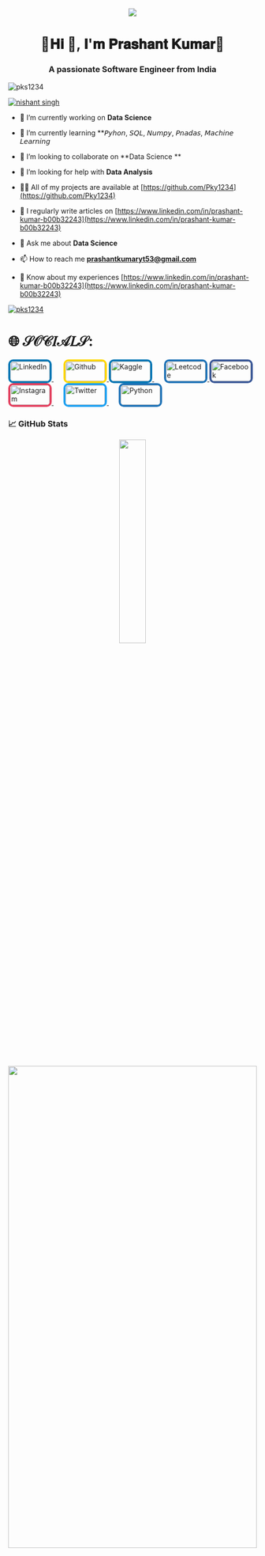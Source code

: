 <!-- Welcome Section -->
<h1 align="center">
  <img src="https://readme-typing-svg.herokuapp.com?font=roboto&color=ffffff&size=20&center=true&vCenter=true&lines=🌷𝐖𝐞𝐥𝐜𝐨𝐦𝐞+𝐭𝐨+𝐦𝐲+𝐆𝐢𝐭𝐇𝐮𝐛+𝐏𝐫𝐨𝐟𝐢𝐥𝐞🌹">
</h1>


<h1 align="center">🍁𝐇𝐢 👋, 𝐈'𝐦 𝐏𝐫𝐚𝐬𝐡𝐚𝐧𝐭 𝐊𝐮𝐦𝐚𝐫🍁</h1>
<h3 align="center">A passionate Software Engineer from India</h3>

<p align="left"> <img src="https://komarev.com/ghpvc/?username=pks1234&label=Profile%20views&color=0e75b6&style=flat" alt="pks1234" /> </p>


<p align="left"> <a href="https://twitter.com/nishant singh" target="blank"><img src="https://img.shields.io/twitter/follow/nishant singh?logo=twitter&style=for-the-badge" alt="nishant singh" /></a> </p>

- 🔭 I’m currently working on **Data Science**

- 🌱 I’m currently learning **𝘗𝘺𝘩𝘰𝘯, 𝘚𝘘𝘓, 𝘕𝘶𝘮𝘱𝘺, 𝘗𝘯𝘢𝘥𝘢𝘴, 𝘔𝘢𝘤𝘩𝘪𝘯𝘦 𝘓𝘦𝘢𝘳𝘯𝘪𝘯𝘨

- 👯 I’m looking to collaborate on **Data Science **

- 🤝 I’m looking for help with **Data Analysis**

- 👨‍💻 All of my projects are available at [https://github.com/Pky1234](https://github.com/Pky1234)

- 📝 I regularly write articles on [https://www.linkedin.com/in/prashant-kumar-b00b32243](https://www.linkedin.com/in/prashant-kumar-b00b32243)

- 💬 Ask me about **Data Science**

- 📫 How to reach me **prashantkumaryt53@gmail.com**

- 📄 Know about my experiences [https://www.linkedin.com/in/prashant-kumar-b00b32243](https://www.linkedin.com/in/prashant-kumar-b00b32243)

<p align="left"> <a href="https://github.com/ryo-ma/github-profile-trophy"><img src="https://github-profile-trophy.vercel.app/?username=pks1234" alt="pks1234" /></a> </p>


# 🌐 𝒮𝒪𝒞𝐼𝒜𝐿𝒮:

<a href="https://linkedin.com/in/https://www.linkedin.com/in/prashant kumar" target="_blank" style="margin-right: 20px;">
  <img src="https://img.shields.io/badge/LinkedIn-%230077B5.svg?logo=linkedin&logoColor=white" alt="LinkedIn" style="width: 80px; height: 40px; border: 4px solid #0077b5; border-radius: 10px;">
</a>

<a href="https://auth.github.org/user/prashankumar39" target="_blank">
  <img src="https://img.shields.io/badge/Github-%23FFD700.svg?logo=Github&logoColor=white" alt="Github" style="width: 80px; height: 40px; border: 4px solid #ffd700; border-radius: 10px;">
</a>

<a href="https://Kaggle.com/in/https://www.Kaggle.com/in/prashant kumar" target="_blank" style="margin-right: 20px;">
  <img src="https://img.shields.io/badge/Kaggle-%230077B5.svg?logo=Kaggle&logoColor=white" alt="Kaggle" style="width: 80px; height: 40px; border: 4px solid #0077b5; border-radius: 10px;">
</a>

<a href="https://leetcode.com/prashantyt53/" target="_blank">
  <img src="https://img.shields.io/badge/Leetcode-%231877F2.svg?logo=Leetcode&logoColor=white" alt="Leetcode" style="width: 80px; height: 40px; border: 4px solid #1f73b7; border-radius: 10px;">
</a>


<a href="https://facebook.com/groups/Nishant Singh/" target="_blank" style="margin-right: 20px;">
  <img src="https://img.shields.io/badge/Facebook-%231877F2.svg?logo=Facebook&logoColor=white" alt="Facebook" style="width: 80px; height: 40px; border: 4px solid #3b5998; border-radius: 10px;">
</a>


<a href="https://www.instagram.com/nishan_sing_h=MXd0a2J4ZGwyZnZreg==" target="_blank" style="margin-right: 20px;">
  <img src="https://img.shields.io/badge/Instagram-%23E4405F.svg?logo=Instagram&logoColor=white" alt="Instagram" style="width: 80px; height: 40px; border: 4px solid #e4405f; border-radius: 10px;">
</a>

<a href="https://twitter.com/https://twitter.com/Nishant Singh" target="_blank" style="margin-right: 20px;">
  <img src="https://img.shields.io/badge/Twitter-%231DA1F2.svg?logo=Twitter&logoColor=white" alt="Twitter" style="width: 80px; height: 40px; border: 4px solid #1da1f2; border-radius: 10px;">
</a>


<a href="https://Python.com//" target="_blank">
  <img src="https://img.shields.io/badge/Pyhton-%231877F2.svg?logo=Python&logoColor=white" alt="Python" style="width: 80px; height: 40px; border: 4px solid #1f73b7; border-radius: 10px;">
</a>

<h3> &#x1f4c8; GitHub Stats</h3>
<div align="center" >
    <a  href="https://github.com/Prashantkumar39">
    <img src="http://github-profile-summary-cards.vercel.app/api/cards/stats?username=Prashantkumar39&theme=dark" width="32.5%">
    <img src="http://github-profile-summary-cards.vercel.app/api/cards/profile-details?username=Prashantkumar39&theme=dark" width="100%" height="50%">
</a>
</div>

<hr>
  
<hr>
</div>

h3 align="center">Contribution Graph </h3>
  
[![Vinaykumarmahato's github activity graph](https://github-readme-activity-graph.vercel.app/graph?username=Prashantkumar39&theme=github-compact)](https://github.com/Prashantkumar39/github-readme-activity-graph)


## ✍️ Know More About me:
<a href="https://Prashantkumar39.github.io/Linktree/">
  <img src="https://img.shields.io/badge/Know-more-0357F7?style=for-the-badge&logo=Knowmore">
</a>
